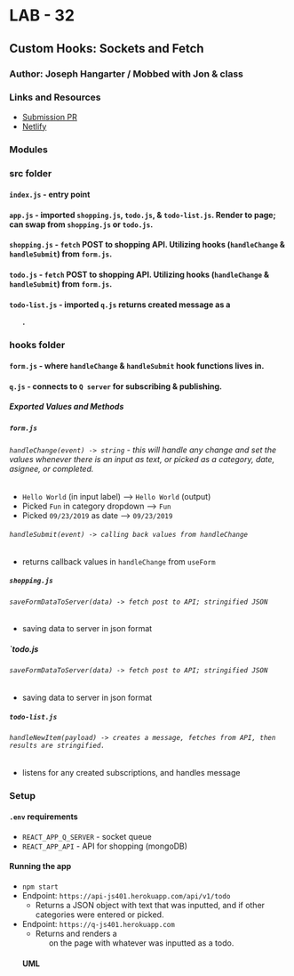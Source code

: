 # LAB - 32

## Custom Hooks: Sockets and Fetch

### Author: Joseph Hangarter / Mobbed with Jon & class

### Links and Resources
* [Submission PR](http://xyz.com)
* [Netlify](http://xyz.com)

### Modules
### src folder
#### `index.js` - entry point
#### `app.js` - imported `shopping.js`, `todo.js`, & `todo-list.js`. Render to page; can swap from `shopping.js` or `todo.js`.
#### `shopping.js` - `fetch` POST to shopping API. Utilizing hooks (`handleChange` & `handleSubmit`) from `form.js`.
#### `todo.js` - `fetch` POST to shopping API. Utilizing hooks (`handleChange` & `handleSubmit`) from `form.js`.
#### `todo-list.js` - imported `q.js` returns created message as a <ul>.

### hooks folder
#### `form.js` - where `handleChange` & `handleSubmit` hook functions lives in. 
#### `q.js` - connects to `Q server` for subscribing & publishing.

##### Exported Values and Methods

##### `form.js`
###### `handleChange(event) -> string` - this will handle any change and set the values whenever there is an input as text, or picked as a category, date, asignee, or completed.
* `Hello World` (in input label) --> `Hello World` (output)
* Picked `Fun` in category dropdown --> `Fun`
* Picked `09/23/2019` as date --> `09/23/2019`

###### `handleSubmit(event) -> calling back values from handleChange`
* returns callback values in `handleChange` from `useForm`

##### `shopping.js`
###### `saveFormDataToServer(data) -> fetch post to API; stringified JSON`
* saving data to server in json format

##### `todo.js
###### `saveFormDataToServer(data) -> fetch post to API; stringified JSON`
* saving data to server in json format

##### `todo-list.js`
###### `handleNewItem(payload) -> creates a message, fetches from API, then results are stringified. `
* listens for any created subscriptions, and handles message

### Setup
#### `.env` requirements
* `REACT_APP_Q_SERVER` - socket queue
* `REACT_APP_API` - API for shopping (mongoDB)

#### Running the app
* `npm start`
* Endpoint: `https://api-js401.herokuapp.com/api/v1/todo`
  * Returns a JSON object with text that was inputted, and if other categories were entered or picked.
* Endpoint: `https://q-js401.herokuapp.com`
  * Returns and renders a <ul> on the page with whatever was inputted as a todo.
  
#### UML

